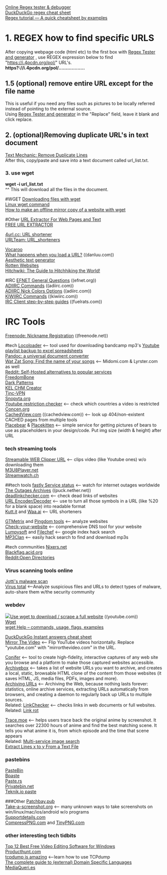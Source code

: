 [Online Regex tester & debugger](https://regex101.com/)  
[DuckDuckGo regex cheat sheet](https://duckduckgo.com/?q=regex+cheat+sheet&ia=cheatsheet&iax=1)  
[Regex tutorial — A quick cheatsheet by examples](https://medium.com/factory-mind/regex-tutorial-a-simple-cheatsheet-by-examples-649dc1c3f285)  

# 1. REGEX how to find specific URLS
After copying webpage code (html etc) to the first box with [Regex Tester and generator](https://www.beautifyconverter.com/regex-tester.php) ,  use REGEX expression below to find "https://i.4pcdn.org/pol/" URL's.  
**https?:\/\/i\.4pcdn\.org\/pol\/..................** 

## 1.5 (optional) remove entire URL except for the file name
This is useful if you need any files such as pictures to be locally referred instead of pointing to the external source.  
Using [Regex Tester and generator](https://www.beautifyconverter.com/regex-tester.php) in the "Replace" field, leave it blank and click replace.  

## 2. (optional)Removing duplicate URL's in text document
[Text Mechanic: Remove Duplicate Lines](https://textmechanic.com/text-tools/basic-text-tools/remove-duplicate-lines/)  
After this, copy/paste and save into a text document called url_list.txt.
### 3. use wget
**wget -i url_list.txt**  
^^ This will download all the files in the document.  

#WGET
[Downloading files with wget](https://www.pair.com/support/kb/paircloud-downloading-files-with-wget/)  
[Linux wget command](https://www.computerhope.com/unix/wget.htm)  
[How to make an offline mirror copy of a website with wget](https://alvinalexander.com/linux-unix/how-to-make-offline-mirror-copy-website-with-wget/)  

#Other
[URL Extractor For Web Pages and Text](http://www.convertcsv.com/url-extractor.htm)  
[FREE URL EXTRACTOR](https://bulkdachecker.com/url-extractor/)  

[4url.cc: URL shortener](https://4url.cc/)  
[URLTeam: URL_shorteners](https://archiveteam.org/?title=URLTeam#URL_shorteners)  

[Vocaroo](https://vocaroo.com/)  
[What happens when you load a URL?](https://danluu.com/navigate-url/)  ((danluu.com))  
[Aesthetic text generator](https://exoticfonts.com/aesthetic-text/)  
[Rotten Websites](https://rottenwebsites.miraheze.org/wiki/Category:Websites)  
[Hitchwiki: The Guide to Hitchhiking the World!](https://hitchwiki.org/en/Main_Page)  

#IRC
[EFNET General Questions](http://www.efnet.org/?module=docs&doc=24)  ((efnet.org))  
[ADIIRC Commands](https://dev.adiirc.com/projects/adiirc/wiki/Scripting_Commands)  ((adiirc.com))  
[ADIIRC Nick Colors Options](https://dev.adiirc.com/projects/adiirc/wiki/Nick_Colors_Options)  ((adiirc.com))  
[KIWIIRC Commands](https://kiwiirc.com/docs/client/commands)  ((kiwiirc.com))  
[IRC Client step-by-step guides](https://confluence.fuelrats.com/display/public/FRKB/IRC+Client+Setup+Guides)  ((fuelrats.com))  

# IRC Tools
[Freenode: Nickname Registration](https://freenode.net/kb/answer/registration) ((freenode.net))  


#tech
[Locoloader](https://www.locoloader.com/)   <-- tool used for downloading bandcamp mp3's
[Youtube playlist backup to excel spreadsheets](http://www.williamsportwebdeveloper.com/FavBackUp.aspx)  
[Pandoc: a universal document converter](https://pandoc.org/)  
[Wat Zat Song: Find the name of your songs](https://www.watzatsong.com/en)  <-- Midomi.com & Lyrster.com as well  
[Reddit: Self-Hosted alternatives to popular services](https://www.reddit.com/r/selfhosted/)  
[FreedomBone](https://freedombone.net/)  
[Dark Patterns](https://darkpatterns.org/index.html)  
[KEL CHM Creator](https://dumah7.wordpress.com/2009/02/17/kel-chm-creator-v-1-4-0-0/)  
[Tinc-VPN](https://tinc-vpn.org/)  
[Snopyta.org](https://snopyta.org/)  
[Youtube restriction checker](http://polsy.org.uk/stuff/ytrestrict.cgi)  <-- check which countries a video is restricted  
[Concen.org](https://concen.org/torrents)  
[CachedView.com](https://cachedview.com/)  ((cachedview.com))  <-- look up 404/non-existent CACHED pages from multiple tools  
[Placebear](https://placebear.com/) & [Placekitten](https://placekitten.com/) <-- simple service for getting pictures of bears to use as placeholders in your design/code. Put img size (width & height) after URL  

### tech streaming tools
[Streamable WEB Clipper URL](https://streamable.com/clipper)  <-- clips video (like Youtube ones) w/o downloading them  
[M3U8Player.net](https://m3u8player.net/)  
[Streamwatch.ch](http://streamwat.ch/custom/)  

##tech tools
[fastly Service status](https://status.fastly.com/)  <-- watch for internet outages worldwide  
[The Outages Archives](https://puck.nether.net/pipermail/outages/)  ((puck.nether.net))  
[deadlinkchecker.com](https://www.deadlinkchecker.com/)  <-- check dead links of websites  
[URL Encoder/Decoder](https://www.urlencoder.org/)  <-- use to turn all those symbols in a URL (like %20 for a blank space) into readable format  
[Kutt.it](https://kutt.it/) and [Waa.ai](https://waa.ai/)  <-- URL shorteners   

[GTMetrix](https://gtmetrix.com/) and [Pingdom tools](https://tools.pingdom.com/)   <-- analyze websites   
[Check-your-website](https://check-your-website.server-daten.de/)  <-- comprehensive DNS tool for your website  
[Lumpysoft](https://lumpysoft.com/) and [Filechef](https://www.filechef.com/) <-- google index hack search  
[MP3Clan](https://mp3clan.com/)  <-- easily hack search to find and download mp3s  

#tech communities
[Nixers.net](https://nixers.net/)  
[Blackflag.acid.org](http://blackflag.acid.org/)  
[Reddit:Open Directories](https://www.reddit.com/r/opendirectories/)  

### Virus scanning tools online
[Jotti's malware scan](https://virusscan.jotti.org/en-US/scan-file)  
[Virus total](https://www.virustotal.com/gui/)  <--Analyze suspicious files and URLs to detect types of malware, auto-share them w/the security community  

### webdev
<img src="https://youtube.com/favicon.ico">[Use wget to download / scrape a full website](https://www.youtube.com/watch?v=GJum2O2JM6M&t=418s)  ((youtube.com))   
[Wget](https://en.wikipedia.org/wiki/Wget#Using_Wget)  
[wget Help – commands, usage, flags, examples](https://rehmann.co/blog/wget-help-commands-usage-flags-examples/)  

[DuckDuckGo Instant answers cheat sheet](https://duck.co/ia?repo=goodies&topic=programming)  
[Mirror The Video](https://www.mirrorthevideo.com/)  <-- Flip YouTube videos horizontally. Replace "youtube.com" with "mirrorthevideo.com" in the URL.  

[Conifer](https://conifer.rhizome.org/_faq)  <-- tool to create high-fidelity, interactive captures of any web site you browse and a platform to make those captured websites accessible.  
[Archivebox](https://archivebox.io/)  <-- takes a list of website URLs you want to archive, and creates a local, static, browsable HTML clone of the content from those websites (it saves HTML, JS, media files, PDFs, images and more).  
[Archiving URLs](https://www.gwern.net/Archiving-URLs)  <-- Archiving the Web, because nothing lasts forever: statistics, online archive services, extracting URLs automatically from browsers, and creating a daemon to regularly back up URLs to multiple sources.  
Related: [LinkChecker](https://wummel.github.io/linkchecker/)  <-- checks links in web documents or full websites.   
Related: [Link rot](https://en.wikipedia.org/wiki/Link_rot)  

[Trace.moe](https://trace.moe/about) <-- helps users trace back the original anime by screenshot. It searches over 22300 hours of anime and find the best matching scene. It tells you what anime it is, from which episode and the time that scene appears  
Related: [Multi-service image search](https://iqdb.org/)  
[Extract Lines x to y From a Text File](https://www.browserling.com/tools/extract-lines)  

### pastebins
[PasteBin](https://pastebin.com/)  
[Bpaste](https://bpa.st/)  
[Paste.rs](https://paste.rs/web)  
[Privatebin.net](https://privatebin.net/)  
[Teknik.io paste](https://paste.teknik.io/)  

###Other 
[Patchbay.pub](https://patchbay.pub/)  
[Take-a-screenshot.org](http://www.take-a-screenshot.org/)  <-- many unknown ways to take screenshots on win/linux/mac/ios/android w/o programs  
[Supportdetails.com](https://supportdetails.com/)  
[CompressPNG.com](https://compresspng.com/)  and [TinyPNG.com](https://tinypng.com/)  

### other interesting tech tidbits
[Top 12 Best Free Video Editing Software for Windows](https://filmora.wondershare.com/video-editor/free-video-editing-software-windows.html)  
[Producthunt.com](https://www.producthunt.com/)  
[tcpdump is amazing](https://jvns.ca/blog/2016/03/16/tcpdump-is-amazing/)  <--learn how to use TCPdump  
[The complete guide to (external) Domain Specific Languages](https://tomassetti.me/domain-specific-languages/)  
[MediaQueri.es](https://mediaqueri.es/)  